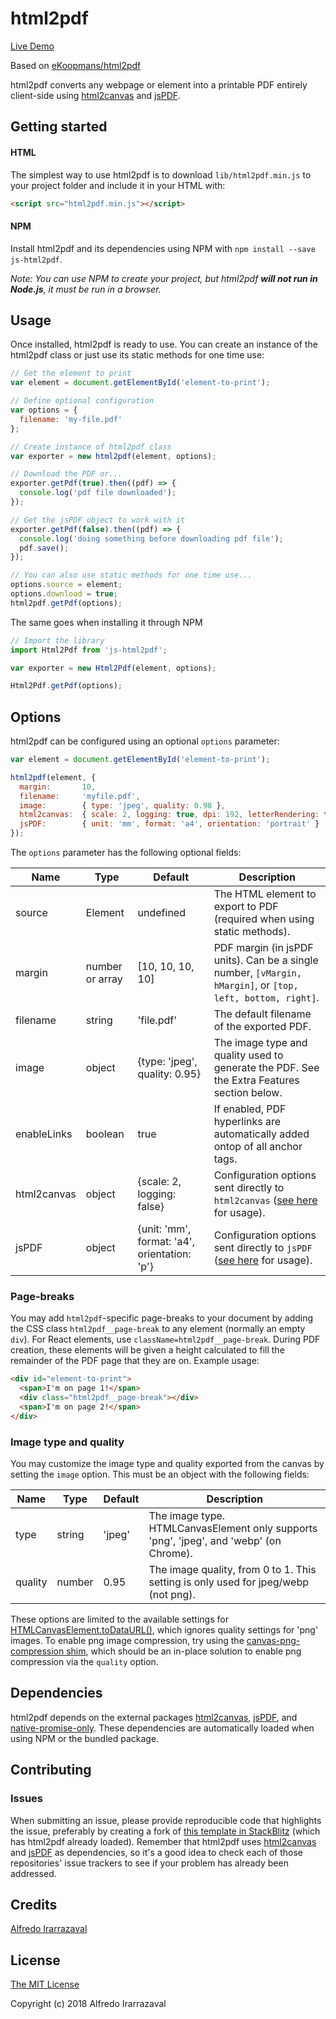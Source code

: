 # html2pdf

[Live Demo](https://js-html2pdf.stackblitz.io/)

Based on [eKoopmans/html2pdf](https://github.com/eKoopmans/html2pdf)

html2pdf converts any webpage or element into a printable PDF entirely client-side using [html2canvas](https://github.com/niklasvh/html2canvas) and [jsPDF](https://github.com/MrRio/jsPDF).

## Getting started

#### HTML

The simplest way to use html2pdf is to download `lib/html2pdf.min.js` to your project folder and include it in your HTML with:

```html
<script src="html2pdf.min.js"></script>
```

#### NPM

Install html2pdf and its dependencies using NPM with `npm install --save js-html2pdf`.

*Note: You can use NPM to create your project, but html2pdf **will not run in Node.js**, it must be run in a browser.*

## Usage

Once installed, html2pdf is ready to use. You can create an instance of the html2pdf class or just use its static methods for one time use:

```js
// Get the element to print
var element = document.getElementById('element-to-print');

// Define optional configuration
var options = {
  filename: 'my-file.pdf'
};

// Create instance of html2pdf class
var exporter = new html2pdf(element, options);

// Download the PDF or...
exporter.getPdf(true).then((pdf) => {
  console.log('pdf file downloaded');
});

// Get the jsPDF object to work with it
exporter.getPdf(false).then((pdf) => {
  console.log('doing something before downloading pdf file');
  pdf.save();
});

// You can also use static methods for one time use...
options.source = element;
options.download = true;
html2pdf.getPdf(options);
```

The same goes when installing it through NPM

```js
// Import the library
import Html2Pdf from 'js-html2pdf';

var exporter = new Html2Pdf(element, options);

Html2Pdf.getPdf(options);
```

## Options

html2pdf can be configured using an optional `options` parameter:

```js
var element = document.getElementById('element-to-print');

html2pdf(element, {
  margin:       10,
  filename:     'myfile.pdf',
  image:        { type: 'jpeg', quality: 0.98 },
  html2canvas:  { scale: 2, logging: true, dpi: 192, letterRendering: true },
  jsPDF:        { unit: 'mm', format: 'a4', orientation: 'portrait' }
});
```

The `options` parameter has the following optional fields:

|Name        |Type            |Default                       |Description                                                                                                 |
|------------|----------------|------------------------------|------------------------------------------------------------------------------------------------------------|
|source      |Element         |undefined                     |The HTML element to export to PDF (required when using static methods). |
|margin      |number or array |[10, 10, 10, 10]                             |PDF margin (in jsPDF units). Can be a single number, `[vMargin, hMargin]`, or `[top, left, bottom, right]`. |
|filename    |string          |'file.pdf'                                   |The default filename of the exported PDF.                                                                   |
|image       |object          |{type: 'jpeg', quality: 0.95}                |The image type and quality used to generate the PDF. See the Extra Features section below.                  |
|enableLinks |boolean         |true                                         |If enabled, PDF hyperlinks are automatically added ontop of all anchor tags.                                |
|html2canvas |object          |{scale: 2, logging: false}                   |Configuration options sent directly to `html2canvas` ([see here](https://html2canvas.hertzen.com/configuration) for usage).|
|jsPDF       |object          |{unit: 'mm', format: 'a4', orientation: 'p'} |Configuration options sent directly to `jsPDF` ([see here](http://rawgit.com/MrRio/jsPDF/master/docs/jsPDF.html) for usage).|

### Page-breaks

You may add `html2pdf`-specific page-breaks to your document by adding the CSS class `html2pdf__page-break` to any element (normally an empty `div`). For React elements, use `className=html2pdf__page-break`. During PDF creation, these elements will be given a height calculated to fill the remainder of the PDF page that they are on. Example usage:

```html
<div id="element-to-print">
  <span>I'm on page 1!</span>
  <div class="html2pdf__page-break"></div>
  <span>I'm on page 2!</span>
</div>
```

### Image type and quality

You may customize the image type and quality exported from the canvas by setting the `image` option. This must be an object with the following fields:

|Name        |Type            |Default                       |Description                                                                                  |
|------------|----------------|------------------------------|---------------------------------------------------------------------------------------------|
|type        |string          |'jpeg'                        |The image type. HTMLCanvasElement only supports 'png', 'jpeg', and 'webp' (on Chrome).       |
|quality     |number          |0.95                          |The image quality, from 0 to 1. This setting is only used for jpeg/webp (not png).           |

These options are limited to the available settings for [HTMLCanvasElement.toDataURL()](https://developer.mozilla.org/en-US/docs/Web/API/HTMLCanvasElement/toDataURL), which ignores quality settings for 'png' images. To enable png image compression, try using the [canvas-png-compression shim](https://github.com/ShyykoSerhiy/canvas-png-compression), which should be an in-place solution to enable png compression via the `quality` option.

## Dependencies

html2pdf depends on the external packages [html2canvas](https://github.com/niklasvh/html2canvas), [jsPDF](https://github.com/MrRio/jsPDF), and [native-promise-only](https://github.com/getify/native-promise-only). These dependencies are automatically loaded when using NPM or the bundled package.

## Contributing

### Issues

When submitting an issue, please provide reproducible code that highlights the issue, preferably by creating a fork of [this template in StackBlitz](https://stackblitz.com/edit/js-html2pdf) (which has html2pdf already loaded). Remember that html2pdf uses [html2canvas](https://github.com/niklasvh/html2canvas) and [jsPDF](https://github.com/MrRio/jsPDF) as dependencies, so it's a good idea to check each of those repositories' issue trackers to see if your problem has already been addressed.

## Credits

[Alfredo Irarrazaval](https://github.com/airarrazaval)

## License

[The MIT License](http://opensource.org/licenses/MIT)

Copyright (c) 2018 Alfredo Irarrazaval